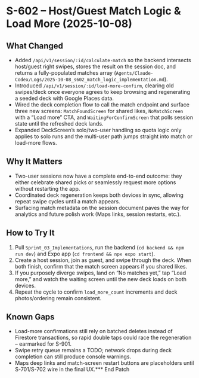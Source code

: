 # S-602 – Host/Guest Match Logic & Load More (2025-10-08)

## What Changed
- Added `/api/v1/session/:id/calculate-match` so the backend intersects host/guest right swipes, stores the result on the session doc, and returns a fully-populated matches array (`Agents/Claude-Codex/Logs/2025-10-08_s602_match_logic_implementation.md`).
- Introduced `/api/v1/session/:id/load-more-confirm`, clearing old swipes/deck once everyone agrees to keep browsing and regenerating a seeded deck with Google Places data.
- Wired the deck completion flow to call the match endpoint and surface three new screens: `MatchFoundScreen` for shared likes, `NoMatchScreen` with a “Load more” CTA, and `WaitingForConfirmScreen` that polls session state until the refreshed deck lands.
- Expanded DeckScreen’s solo/two-user handling so quota logic only applies to solo runs and the multi-user path jumps straight into match or load-more flows.

## Why It Matters
- Two-user sessions now have a complete end-to-end outcome: they either celebrate shared picks or seamlessly request more options without restarting the app.
- Coordinated deck regeneration keeps both devices in sync, allowing repeat swipe cycles until a match appears.
- Surfacing match metadata on the session document paves the way for analytics and future polish work (Maps links, session restarts, etc.).

## How to Try It
1. Pull `Sprint_03_Implementations`, run the backend (`cd backend && npm run dev`) and Expo app (`cd frontend && npx expo start`).
2. Create a host session, join as guest, and swipe through the deck. When both finish, confirm that the match screen appears if you shared likes.
3. If you purposely diverge swipes, land on “No matches yet,” tap “Load more,” and watch the waiting screen until the new deck loads on both devices.
4. Repeat the cycle to confirm `load_more_count` increments and deck photos/ordering remain consistent.

## Known Gaps
- Load-more confirmations still rely on batched deletes instead of Firestore transactions, so rapid double taps could race the regeneration – earmarked for S-901.
- Swipe retry queue remains a TODO; network drops during deck completion can still produce console warnings.
- Maps deep links and match-screen restart buttons are placeholders until S-701/S-702 wire in the final UX.*** End Patch

